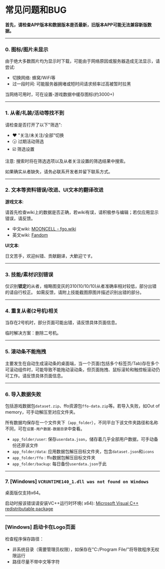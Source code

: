 常见问题和BUG
================

**首先，请检查APP版本和数据版本是否最新，旧版本APP可能无法兼容新版数据。**

---------

### 0. 图标/图片未显示

由于绝大多数图片均为显示时下载，可能由于网络原因或服务器造成无法显示，请尝试:

* 切换网络: 蜂窝/WiFi等
* 过一段时间: 可能服务器拥堵或短时间请求频率过高被暂时拉黑

当网络可用时，可在设置-游戏数据中缓存图标(约3000+)

----------

### 1. 从者/礼装/活动等找不到

请检查是否打开了以下"筛选":

* ❤️ "关注/未关注/全部"切换
* 🕟 过期活动筛选
* ☑️ 筛选设置

注意: 搜索时将在筛选选项以及从者关注设置的筛选结果中搜索。

如果确实从者缺失，请务必联系开发者并留下联系方式。

----------
### 2. 文本等资料错误/改进、UI文本的翻译改进

**游戏文本**: 

请首先检查wiki上的数据是否正确，若wiki有误，请积极参与编辑；若仅应用显示错误，请反馈。
  - 中文wiki: [MOONCELL - fgo.wiki](https://fgo.wiki)
  - 英文wiki: [Fandom](https://fategrandorder.fandom.com/wiki/Fate/Grand_Order_Wikia)

**UI文本**: 

日文苦手，欢迎纠错、贡献翻译，大歓迎です。


----------
### 3. 技能/素材识别错误
仅识别**锁定**的从者，缩略图变灰的310(10/10/10)从者准确率相对较低，部分出错的请自行校正。
如需反馈，请附上技能截图原图并描述识别出错的部分。


----------
### 4. 重复从者(2号机)相关
当存在2号机时，部分页面可能出错，请反馈具体页面信息。

临时解决方案：删除二号机。


----------

### 5. 滚动条不能拖拽

主要发生在自动生成滚动条的桌面端，当一个页面(包括多个标签页/Tab)存在多个可滚动组件时，可能导致不能拖动滚动条，但页面拖拽、鼠标滚轮和触控板滚动仍可工作。请反馈具体页面信息。


----------

### 6. 导入数据失败

包括游戏数据包`dataset.zip`、ffo资源包`ffo-data.zip`等。若导入失败，如Out of memory，可手动解压至对应文件夹。

所有数据均保存在一个文件夹下（`app_folder`），不同平台下该文件夹路径和名称不同，可在`设置-用户数据-数据目录`中查看。

- `app_folder/user`: 保存`userdata.json`，储存着几乎全部用户数据，可手动备份还原该文件
- `app_folder/data`: 应用数据包解压目标文件夹，包含`dataset.json`和`icons`
- `app_folder/ffo` : ffo数据包解压目标文件夹
- `app_folder/backup`: 每日备份`userdata.json`于此

----------

### 7. [Windows] `VCRUNTIME140_1.dll was not found on Windows`

桌面版仅支持x64。

启动时报该错误请安装VC++运行时环境(
x64): [Microsoft Visual C++ redistributable package](https://support.microsoft.com/zh-cn/help/2977003/the-latest-supported-visual-c-downloads)

----------

### [Windows] 启动卡在Logo页面

检查程序保存路径：

- 非系统目录（需要管理员权限），如保存在"C:/Program File/"将导致程序无权限运行
- 路径尽量不带中文等字符
